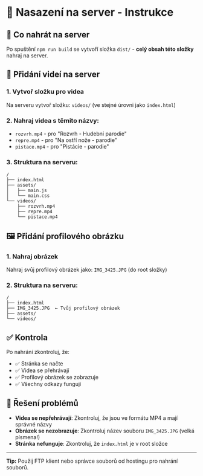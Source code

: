 # 🚀 Nasazení na server - Instrukce

## 📁 Co nahrát na server
Po spuštění `npm run build` se vytvoří složka `dist/` - **celý obsah této složky** nahraj na server.

## 🎥 Přidání videí na server

### 1. Vytvoř složku pro videa
Na serveru vytvoř složku: `videos/` (ve stejné úrovni jako `index.html`)

### 2. Nahraj videa s těmito názvy:
- `rozvrh.mp4` - pro "Rozvrh - Hudební parodie"
- `repre.mp4` - pro "Na ostří nože - parodie" 
- `pistace.mp4` - pro "Pistácie - parodie"

### 3. Struktura na serveru:
```
/
├── index.html
├── assets/
│   ├── main.js
│   └── main.css
└── videos/
    ├── rozvrh.mp4
    ├── repre.mp4
    └── pistace.mp4
```

## 🖼️ Přidání profilového obrázku

### 1. Nahraj obrázek
Nahraj svůj profilový obrázek jako: `IMG_3425.JPG` (do root složky)

### 2. Struktura na serveru:
```
/
├── index.html
├── IMG_3425.JPG  ← Tvůj profilový obrázek
├── assets/
└── videos/
```

## ✅ Kontrola
Po nahrání zkontroluj, že:
- ✅ Stránka se načte
- ✅ Videa se přehrávají
- ✅ Profilový obrázek se zobrazuje
- ✅ Všechny odkazy fungují

## 🔧 Řešení problémů
- **Videa se nepřehrávají**: Zkontroluj, že jsou ve formátu MP4 a mají správné názvy
- **Obrázek se nezobrazuje**: Zkontroluj název souboru `IMG_3425.JPG` (velká písmena!)
- **Stránka nefunguje**: Zkontroluj, že `index.html` je v root složce

---
**Tip:** Použij FTP klient nebo správce souborů od hostingu pro nahrání souborů.